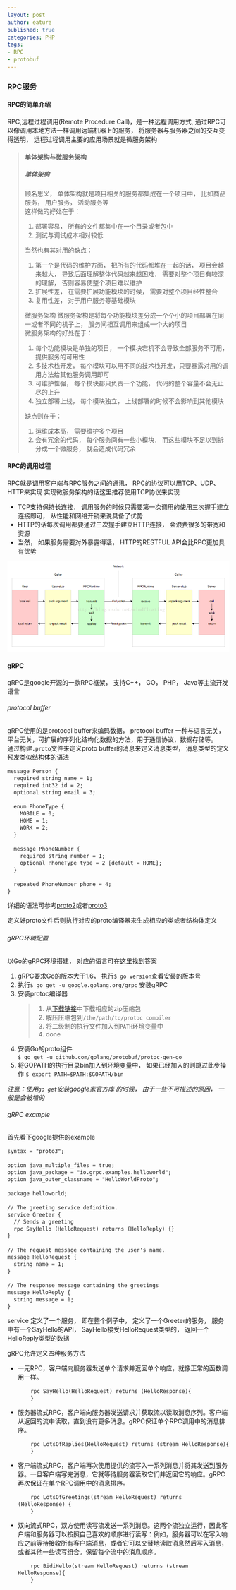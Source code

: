 ```yaml
---
layout: post
author: eature
published: true
categories: PHP
tags:
- RPC
- protobuf
---
```


### RPC服务

#### RPC的简单介绍
  RPC,远程过程调用(Remote Procedure Call)，是一种远程调用方式, 通过RPC可以像调用本地方法一样调用远端机器上的服务， 将服务器与服务器之间的交互变得透明， 远程过程调用主要的应用场景就是微服务架构  
  > #### 单体架构与微服务架构
  > ##### 单体架构
  > 顾名思义， 单体架构就是项目相关的服务都集成在一个项目中， 比如商品服务， 用户服务， 活动服务等  
  > 这样做的好处在于：  
  > 1. 部署容易， 所有的文件都集中在一个目录或者包中
  > 2. 测试与调试成本相对较低  
  >   
  > 当然也有其对用的缺点：
  > 1. 第一个是代码的维护方面， 把所有的代码都堆在一起的话， 项目会越来越大， 导致后面理解整体代码越来越困难， 需要对整个项目有较深的理解， 否则容易使整个项目难以维护  
  > 2. 扩展性差， 在需要扩展功能模块的时候， 需要对整个项目经性整合
  > 3. 复用性差， 对于用户服务等基础模块  
  >
  > 微服务架构
  > 微服务架构是将每个功能模块差分成一个个小的项目部署在同一或者不同的机子上， 服务间相互调用来组成一个大的项目  
  > 微服务架构的好处在于：  
  > 1. 每个功能模块是单独的项目， 一个模块宕机不会导致全部服务不可用， 提供服务的可用性
  > 2. 多技术栈开发， 每个模块可以用不同的技术栈开发，只要暴露对用的调用方法给其他服务调用即可
  > 3. 可维护性强， 每个模块都只负责一个功能， 代码的整个容量不会无止尽的上升
  > 4. 独立部署上线， 每个模块独立， 上线部署的时候不会影响到其他模块  
  >  
  > 缺点则在于：
  > 1. 运维成本高， 需要维护多个项目
  > 2. 会有冗余的代码， 每个服务间有一些小模块， 而这些模块不足以到拆分成一个微服务， 就会造成代码冗余
  
#### RPC的调用过程
RPC就是调用客户端与RPC服务之间的通讯， RPC的协议可以用TCP、UDP、HTTP来实现  实现微服务架构的话这里推荐使用TCP协议来实现
* TCP支持保持长连接， 调用服务的时候只需要第一次调用的使用三次握手建立连接即可， 从性能和网络开销来说具备了优势
* HTTP的话每次调用都要通过三次握手建立HTTP连接， 会浪费很多的带宽和资源
* 当然， 如果服务需要对外暴露得话， HTTP的RESTFUL API会比RPC更加具有优势

![rpc调用](/images/rpc调用过程.png)

#### gRPC
gRPC是google开源的一款RPC框架， 支持C++， GO， PHP， Java等主流开发语言

###### protocol buffer 
gRPC使用的是protocol buffer来编码数据， protocol buffer 一种与语言无关，平台无关，可扩展的序列化结构化数据的方法，用于通信协议，数据存储等。  
通过构建`.proto`文件来定义proto buffer的消息来定义消息类型， 消息类型的定义预发类似结构体的语法
```
message Person {
  required string name = 1;
  required int32 id = 2;
  optional string email = 3;

  enum PhoneType {
    MOBILE = 0;
    HOME = 1;
    WORK = 2;
  }

  message PhoneNumber {
    required string number = 1;
    optional PhoneType type = 2 [default = HOME];
  }

  repeated PhoneNumber phone = 4;
}
```
详细的语法可参考[proto2](https://developers.google.com/protocol-buffers/docs/proto)或者[proto3](https://developers.google.com/protocol-buffers/docs/proto3)  

定义好proto文件后则执行对应的proto编译器来生成相应的类或者结构体定义

###### gRPC环境配置
以Go的gRPC环境搭建， 对应的语言可在[这里](https://grpc.io/docs/quickstart/)找到答案
1. gRPC要求Go的版本大于1.6， 执行`$ go version`查看安装的版本号  
2. 执行`$ go get -u google.golang.org/grpc` 安装gRPC  
3. 安装protoc编译器
    > 1. 从[下载链接](https://github.com/google/protobuf/releases)中下载相应的zip压缩包
    > 2. 解压压缩包到`/the/path/to/protoc compiler`
    > 3. 将二级制的执行文件加入到`PATH`环境变量中
    > 4. done    
4. 安装Go的proto组件  
`$ go get -u github.com/golang/protobuf/protoc-gen-go`
5. 将GOPATH的执行目录bin加入到环境变量中， 如果已经加入的则跳过此步操作
`$ export PATH=$PATH:$GOPATH/bin`  

*注意：使用`go get`安装google家官方库 的时候， 由于一些不可描述的原因， 一般是会被墙的*
  
###### gRPC example
首先看下google提供的example  
```
syntax = "proto3";

option java_multiple_files = true;
option java_package = "io.grpc.examples.helloworld";
option java_outer_classname = "HelloWorldProto";

package helloworld;

// The greeting service definition.
service Greeter {
  // Sends a greeting
  rpc SayHello (HelloRequest) returns (HelloReply) {}
}

// The request message containing the user's name.
message HelloRequest {
  string name = 1;
}

// The response message containing the greetings
message HelloReply {
  string message = 1;
}

```
service 定义了一个服务， 即在整个例子中， 定义了一个Greeter的服务， 服务中有一个SayHello的API， SayHello接受HelloRequest类型的， 返回一个HelloReply类型的数据  

gRPC允许定义四种服务方法

* 一元RPC，客户端向服务器发送单个请求并返回单个响应，就像正常的函数调用一样。
    ```
        rpc SayHello(HelloRequest) returns (HelloResponse){
        }
    ```
* 服务器流式RPC，客户端向服务器发送请求并获取流以读取消息序列。客户端从返回的流中读取，直到没有更多消息。gRPC保证单个RPC调用中的消息排序。
    ```
        rpc LotsOfReplies(HelloRequest) returns (stream HelloResponse){
        }
    ```
* 客户端流式RPC，客户端再次使用提供的流写入一系列消息并将其发送到服务器。一旦客户端写完消息，它就等待服务器读取它们并返回它的响应。gRPC再次保证在单个RPC调用中的消息排序。
    ```
        rpc LotsOfGreetings(stream HelloRequest) returns (HelloResponse) {
        }
    ```
* 双向流式RPC，双方使用读写流发送一系列消息。这两个流独立运行，因此客户端和服务器可以按照自己喜欢的顺序进行读写：例如，服务器可以在写入响应之前等待接收所有客户端消息，或者它可以交替地读取消息然后写入消息，或者其他一些读写组合。保留每个流中的消息顺序。
    ```
        rpc BidiHello(stream HelloRequest) returns (stream HelloResponse){
        }
    ```

 